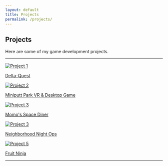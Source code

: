 ```yaml
---
layout: default
title: Projects
permalink: /projects/
---
```


## Projects
Here are some of my game development projects.

---

<div class="project-grid">
    <div class="project">
        <a href="{{ site.baseurl }}/projects/Delta-Quest">
            <img src="{{ site.baseurl }}/assets/images/project1_4.jpg" alt="Project 1">
            <p>Delta-Quest</p>
        </a>
    </div>
    <div class="project">
        <a href="{{ site.baseurl }}/projects/MiniPutt">
            <img src="{{ site.baseurl }}/assets/images/project2.jpg" alt="Project 2">
            <p>Miniputt Park VR & Desktop Game</p>
        </a>
    </div>
    <div class="project">
        <a href="{{ site.baseurl }}/projects/Space-Diner">
            <img src="{{ site.baseurl }}/assets/images/Momo.png" alt="Project 3">
            <p>Momo's Space Diner</p>
        </a>
    </div>
        <div class="project">
        <a href="{{ site.baseurl }}/projects/Night-Ops">
            <img src="{{ site.baseurl }}/assets/images/NightOps_1.jpg" alt="Project 3">
            <p>Neighborhood Night Ops</p>
        </a>
    </div>
    <div class="project">
        <a href="{{ site.baseurl }}/projects/Fruit-Dojo">
            <img src="{{ site.baseurl }}/assets/images/FruitNinja.png" alt="Project 5">
            <p>Fruit Ninja</p>
        </a>
    </div>
</div>




---